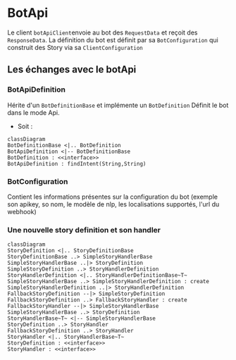 # BotApi
Le client `botApiClient`envoie au bot des `RequestData` et reçoit des `ResponseData`.
La définition du bot est définit par sa `BotConfiguration` qui construit des Story via sa `ClientConfiguration`

## Les échanges avec le botApi

### BotApiDefinition
Hérite d'un `BotDefinitionBase` et implémente un `BotDefinition`
Définit le bot dans le mode Api.

- Soit :
```mermaid
classDiagram
BotDefinitionBase <|.. BotDefinition
BotApiDefinition <|-- BotDefinitionBase
BotDefinition : <<interface>>
BotApiDefinition : findIntent(String,String)
```
### BotConfiguration
Contient les informations présentes sur la configuration du bot (exemple son apikey, so nom, le modèle de nlp, les localisations supportés, l'url du webhook)

### Une nouvelle story definition et son handler
```mermaid
classDiagram
StoryDefinition <|.. StoryDefinitionBase
StoryDefinitionBase ..> SimpleStoryHandlerBase
SimpleStoryHandlerBase ..|> StoryDefinition
SimpleStoryDefinition ..> StoryHandlerDefinition
StoryHandlerDefinition <|.. StoryHandlerDefinitionBase~T~
SimpleStoryHandlerBase ..> SimpleStoryHandlerDefinition : create
SimpleStoryHandlerDefinition ..|> StoryHandlerDefinition
FallbackStoryDefinition --|> SimpleStoryDefinition
FallbackStoryDefinition ..> FallbackStoryHandler : create
FallbackStoryHandler --|> SimpleStoryHandlerBase
SimpleStoryHandlerBase ..> StoryDefinition
StoryHandlerBase~T~ <|-- SimpleStoryHandlerBase
StoryDefinition ..> StoryHandler
FallbackStoryDefinition ..> StoryHandler
StoryHandler <|.. StoryHandlerBase~T~
StoryDefinition : <<interface>>
StoryHandler : <<interface>>
```
